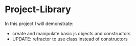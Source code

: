 # Project-Library

In this project I will demonstrate: 
- create and manipulate basic js objects and constructors 
- UPDATE: refractor to use class instead of constructors